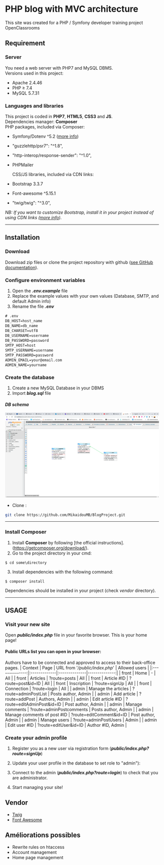 # PHP blog with MVC architecture
This site was created for a PHP / Symfony developer training project OpenClassrooms

## Requirement

### __Server__
You need a web server with PHP7 and MySQL DBMS.  
Versions used in this project:
* Apache 2.4.46
* PHP ≥ 7.4
* MySQL 5.7.31

### __Languages and libraries__
This project is coded in __PHP7__, __HTML5__, __CSS3__ and __JS__.  
Dependencies manager: __Composer__  
PHP packages, included via Composer:
* Symfony/Dotenv ^5.2 ([more info](https://github.com/symfony/dotenv)) 
* "guzzlehttp/psr7": "^1.8",
* "http-interop/response-sender": "^1.0",
* PHPMailer  
  
  CSS/JS libraries, included via CDN links:
* Bootstrap 3.3.7
* Font-awesome ^5.15.1
* "twig/twig": "^3.0",

_NB: If you want to customize Bootstrap, install it in your project instead of using CDN links ([more info](https://getbootstrap.com/))._

---
## Installation

### __Download__
Download zip files or clone the project repository with github ([see GitHub documentation](https://docs.github.com/en/github/creating-cloning-and-archiving-repositories/cloning-a-repository)).

### __Configure environment variables__
1.  Open the ___.env.example___ file
2.  Replace the example values with your own values (Database, SMTP, and default Admin info)
3.  Rename the file ___.env___
```env
# .env
DB_HOST=host_name
DB_NAME=db_name
DB_CHARSET=utf8
DB_USERNAME=username
DB_PASSWORD=password
SMTP_HOST=host
SMTP_USERNAME=username
SMTP_PASSWORD=password
ADMIN_EMAIL=your@email.com
ADMIN_NAME=yourname
```
### __Create the database__
1.  Create a new MySQL Database in your DBMS
2.  Import ___blog.sql___ file

#### ___DB schema___
![Templates tree](diagrams/database_model.png)

* Clone :
```bash
git clone https://github.com/MikaidouMB/BlogProject.git
```
---  
### __Install Composer__
1.  Install __Composer__ by following [the official instructions].(https://getcomposer.org/download/).
2.  Go to the project directory in your cmd:
```
$ cd some\directory
```
3.  Install dependencies with the following command:
```
$ composer install
```
Dependencies should be installed in your project (check _vendor_ directory).

---
## USAGE

### __Visit your new site__
Open ___public/index.php___ file in your favorite browser. This is your home page!

#### __Public URLs list you can open in your browser:__
Authors have to be connected and approved to access to their back-office pages.
| Context | Page | URL from '_/public/index.php_' | Allowed users |
|:--------------:|:-------------|:--------------|--------------:|
| front | Home | - | All |
| front | Articles | ?route=posts | All |
| front | Article #ID | ?route=post&id=ID | All |
| front | Inscription | ?route=signUp | All |
| front | Connection | ?route=login | All |
| admin | Manage the articles | ?route=adminPostList | Posts author, Admin |
| admin | Add article | ?route=addPost | Authors, Admin |
| admin | Edit article #ID | ?route=editAdminPost&id=ID | Post author, Admin |
| admin | Manage comments | ?route=adminPostcomments | Posts author, Admin |
| admin | Manage comments of post #ID | ?route=editComment&id=ID | Post author, Admin |
| admin | Manage users | ?route=adminPostUsers | Admin |
| admin | Edit user #ID | ?route=editUser&id=ID | Author #ID, Admin |

### __Create your admin profile__
1.  Register you as a new user via registration form (___public/index.php?route=signUp___)
2.  Update your user profile in the database to set role to "admin"):

3.  Connect to the admin (___public/index.php?route=login___) to check that you are administrator.
4.  Start managing your site!

## Vendor
* [Twig](https://twig.symfony.com/doc/2.x/tags/if.html)
* [Font Awesome](https://fontawesome.com/)

## Améliorations possibles
* Rewrite rules on htaccess
* Account management
* Home page management